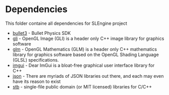 # Dependencies
This folder containe all dependencies for SLEngine project

* [bullet3](https://github.com/bulletphysics/bullet3) - Bullet Physics SDK
* [gli](https://github.com/g-truc/gli) - OpenGL Image (GLI) is a header only C++ image library for graphics software
* [glm](https://github.com/g-truc/glm) - OpenGL Mathematics (GLM) is a header only C++ mathematics library for graphics software based on the OpenGL Shading Language (GLSL) specifications.
* [imgui](https://github.com/ocornut/imgui) - Dear ImGui is a bloat-free graphical user interface library for C++
* [json](https://github.com/nlohmann/json) - There are myriads of JSON libraries out there, and each may even have its reason to exist
* [stb](https://github.com/nothings/stb) - single-file public domain (or MIT licensed) libraries for C/C++